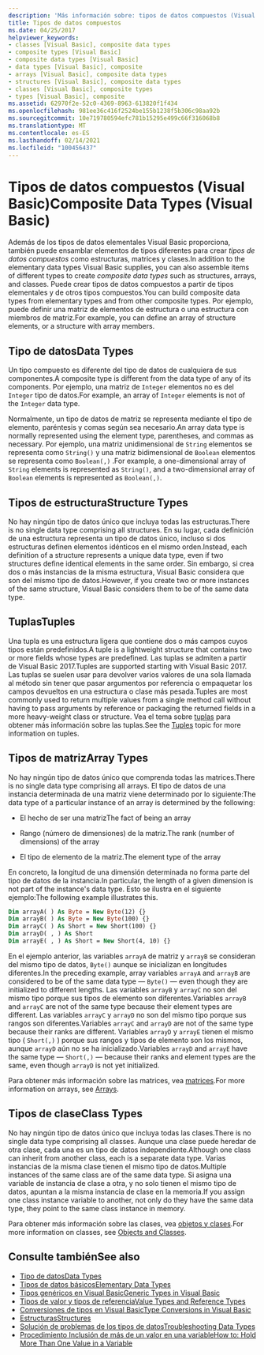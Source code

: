 ```yaml
---
description: 'Más información sobre: tipos de datos compuestos (Visual Basic)'
title: Tipos de datos compuestos
ms.date: 04/25/2017
helpviewer_keywords:
- classes [Visual Basic], composite data types
- composite types [Visual Basic]
- composite data types [Visual Basic]
- data types [Visual Basic], composite
- arrays [Visual Basic], composite data types
- structures [Visual Basic], composite data types
- classes [Visual Basic], composite types
- types [Visual Basic], composite
ms.assetid: 62970f2e-52c0-4369-8963-613820f1f434
ms.openlocfilehash: 981ee36c416f2524be155b1238f5b306c98aa92b
ms.sourcegitcommit: 10e719780594efc781b15295e499c66f316068b8
ms.translationtype: MT
ms.contentlocale: es-ES
ms.lasthandoff: 02/14/2021
ms.locfileid: "100456437"
---
```

# <a name="composite-data-types-visual-basic"></a><span data-ttu-id="d91ca-103">Tipos de datos compuestos (Visual Basic)</span><span class="sxs-lookup"><span data-stu-id="d91ca-103">Composite Data Types (Visual Basic)</span></span>

<span data-ttu-id="d91ca-104">Además de los tipos de datos elementales Visual Basic proporciona, también puede ensamblar elementos de tipos diferentes para crear *tipos de datos compuestos* como estructuras, matrices y clases.</span><span class="sxs-lookup"><span data-stu-id="d91ca-104">In addition to the elementary data types Visual Basic supplies, you can also assemble items of different types to create *composite data types* such as structures, arrays, and classes.</span></span> <span data-ttu-id="d91ca-105">Puede crear tipos de datos compuestos a partir de tipos elementales y de otros tipos compuestos.</span><span class="sxs-lookup"><span data-stu-id="d91ca-105">You can build composite data types from elementary types and from other composite types.</span></span> <span data-ttu-id="d91ca-106">Por ejemplo, puede definir una matriz de elementos de estructura o una estructura con miembros de matriz.</span><span class="sxs-lookup"><span data-stu-id="d91ca-106">For example, you can define an array of structure elements, or a structure with array members.</span></span>  
  
## <a name="data-types"></a><span data-ttu-id="d91ca-107">Tipo de datos</span><span class="sxs-lookup"><span data-stu-id="d91ca-107">Data Types</span></span>  

 <span data-ttu-id="d91ca-108">Un tipo compuesto es diferente del tipo de datos de cualquiera de sus componentes.</span><span class="sxs-lookup"><span data-stu-id="d91ca-108">A composite type is different from the data type of any of its components.</span></span> <span data-ttu-id="d91ca-109">Por ejemplo, una matriz de `Integer` elementos no es del `Integer` tipo de datos.</span><span class="sxs-lookup"><span data-stu-id="d91ca-109">For example, an array of `Integer` elements is not of the `Integer` data type.</span></span>  
  
 <span data-ttu-id="d91ca-110">Normalmente, un tipo de datos de matriz se representa mediante el tipo de elemento, paréntesis y comas según sea necesario.</span><span class="sxs-lookup"><span data-stu-id="d91ca-110">An array data type is normally represented using the element type, parentheses, and commas as necessary.</span></span> <span data-ttu-id="d91ca-111">Por ejemplo, una matriz unidimensional de `String` elementos se representa como `String()` y una matriz bidimensional de `Boolean` elementos se representa como `Boolean(,)` .</span><span class="sxs-lookup"><span data-stu-id="d91ca-111">For example, a one-dimensional array of `String` elements is represented as `String()`, and a two-dimensional array of `Boolean` elements is represented as `Boolean(,)`.</span></span>  
  
## <a name="structure-types"></a><span data-ttu-id="d91ca-112">Tipos de estructura</span><span class="sxs-lookup"><span data-stu-id="d91ca-112">Structure Types</span></span>  

 <span data-ttu-id="d91ca-113">No hay ningún tipo de datos único que incluya todas las estructuras.</span><span class="sxs-lookup"><span data-stu-id="d91ca-113">There is no single data type comprising all structures.</span></span> <span data-ttu-id="d91ca-114">En su lugar, cada definición de una estructura representa un tipo de datos único, incluso si dos estructuras definen elementos idénticos en el mismo orden.</span><span class="sxs-lookup"><span data-stu-id="d91ca-114">Instead, each definition of a structure represents a unique data type, even if two structures define identical elements in the same order.</span></span> <span data-ttu-id="d91ca-115">Sin embargo, si crea dos o más instancias de la misma estructura, Visual Basic considera que son del mismo tipo de datos.</span><span class="sxs-lookup"><span data-stu-id="d91ca-115">However, if you create two or more instances of the same structure, Visual Basic considers them to be of the same data type.</span></span>  
  
## <a name="tuples"></a><span data-ttu-id="d91ca-116">Tuplas</span><span class="sxs-lookup"><span data-stu-id="d91ca-116">Tuples</span></span>

<span data-ttu-id="d91ca-117">Una tupla es una estructura ligera que contiene dos o más campos cuyos tipos están predefinidos.</span><span class="sxs-lookup"><span data-stu-id="d91ca-117">A tuple is a lightweight structure that contains two or more fields whose types are predefined.</span></span> <span data-ttu-id="d91ca-118">Las tuplas se admiten a partir de Visual Basic 2017.</span><span class="sxs-lookup"><span data-stu-id="d91ca-118">Tuples are supported starting with Visual Basic 2017.</span></span> <span data-ttu-id="d91ca-119">Las tuplas se suelen usar para devolver varios valores de una sola llamada al método sin tener que pasar argumentos por referencia o empaquetar los campos devueltos en una estructura o clase más pesada.</span><span class="sxs-lookup"><span data-stu-id="d91ca-119">Tuples are most commonly used to return multiple values from a single method call without having to pass arguments by reference or packaging the returned fields in a more heavy-weight class or structure.</span></span> <span data-ttu-id="d91ca-120">Vea el tema sobre [tuplas](tuples.md) para obtener más información sobre las tuplas.</span><span class="sxs-lookup"><span data-stu-id="d91ca-120">See the [Tuples](tuples.md) topic for more information on tuples.</span></span>

## <a name="array-types"></a><span data-ttu-id="d91ca-121">Tipos de matriz</span><span class="sxs-lookup"><span data-stu-id="d91ca-121">Array Types</span></span>  

 <span data-ttu-id="d91ca-122">No hay ningún tipo de datos único que comprenda todas las matrices.</span><span class="sxs-lookup"><span data-stu-id="d91ca-122">There is no single data type comprising all arrays.</span></span> <span data-ttu-id="d91ca-123">El tipo de datos de una instancia determinada de una matriz viene determinado por lo siguiente:</span><span class="sxs-lookup"><span data-stu-id="d91ca-123">The data type of a particular instance of an array is determined by the following:</span></span>  
  
- <span data-ttu-id="d91ca-124">El hecho de ser una matriz</span><span class="sxs-lookup"><span data-stu-id="d91ca-124">The fact of being an array</span></span>  
  
- <span data-ttu-id="d91ca-125">Rango (número de dimensiones) de la matriz.</span><span class="sxs-lookup"><span data-stu-id="d91ca-125">The rank (number of dimensions) of the array</span></span>  
  
- <span data-ttu-id="d91ca-126">El tipo de elemento de la matriz.</span><span class="sxs-lookup"><span data-stu-id="d91ca-126">The element type of the array</span></span>  
  
 <span data-ttu-id="d91ca-127">En concreto, la longitud de una dimensión determinada no forma parte del tipo de datos de la instancia.</span><span class="sxs-lookup"><span data-stu-id="d91ca-127">In particular, the length of a given dimension is not part of the instance's data type.</span></span> <span data-ttu-id="d91ca-128">Esto se ilustra en el siguiente ejemplo:</span><span class="sxs-lookup"><span data-stu-id="d91ca-128">The following example illustrates this.</span></span>  
  
```vb  
Dim arrayA( ) As Byte = New Byte(12) {}  
Dim arrayB( ) As Byte = New Byte(100) {}  
Dim arrayC( ) As Short = New Short(100) {}  
Dim arrayD( , ) As Short  
Dim arrayE( , ) As Short = New Short(4, 10) {}  
```  
  
 <span data-ttu-id="d91ca-129">En el ejemplo anterior, las variables `arrayA` de matriz y `arrayB` se consideran del mismo tipo de datos, `Byte()` aunque se inicializan en longitudes diferentes.</span><span class="sxs-lookup"><span data-stu-id="d91ca-129">In the preceding example, array variables `arrayA` and `arrayB` are considered to be of the same data type — `Byte()` — even though they are initialized to different lengths.</span></span> <span data-ttu-id="d91ca-130">Las variables `arrayB` y `arrayC` no son del mismo tipo porque sus tipos de elemento son diferentes.</span><span class="sxs-lookup"><span data-stu-id="d91ca-130">Variables `arrayB` and `arrayC` are not of the same type because their element types are different.</span></span> <span data-ttu-id="d91ca-131">Las variables `arrayC` y `arrayD` no son del mismo tipo porque sus rangos son diferentes.</span><span class="sxs-lookup"><span data-stu-id="d91ca-131">Variables `arrayC` and `arrayD` are not of the same type because their ranks are different.</span></span> <span data-ttu-id="d91ca-132">Variables `arrayD` y `arrayE` tienen el mismo tipo ( `Short(,)` ) porque sus rangos y tipos de elemento son los mismos, aunque `arrayD` aún no se ha inicializado.</span><span class="sxs-lookup"><span data-stu-id="d91ca-132">Variables `arrayD` and `arrayE` have the same type — `Short(,)` — because their ranks and element types are the same, even though `arrayD` is not yet initialized.</span></span>  
  
 <span data-ttu-id="d91ca-133">Para obtener más información sobre las matrices, vea [matrices](../arrays/index.md).</span><span class="sxs-lookup"><span data-stu-id="d91ca-133">For more information on arrays, see [Arrays](../arrays/index.md).</span></span>  
  
## <a name="class-types"></a><span data-ttu-id="d91ca-134">Tipos de clase</span><span class="sxs-lookup"><span data-stu-id="d91ca-134">Class Types</span></span>  

 <span data-ttu-id="d91ca-135">No hay ningún tipo de datos único que incluya todas las clases.</span><span class="sxs-lookup"><span data-stu-id="d91ca-135">There is no single data type comprising all classes.</span></span> <span data-ttu-id="d91ca-136">Aunque una clase puede heredar de otra clase, cada una es un tipo de datos independiente.</span><span class="sxs-lookup"><span data-stu-id="d91ca-136">Although one class can inherit from another class, each is a separate data type.</span></span> <span data-ttu-id="d91ca-137">Varias instancias de la misma clase tienen el mismo tipo de datos.</span><span class="sxs-lookup"><span data-stu-id="d91ca-137">Multiple instances of the same class are of the same data type.</span></span> <span data-ttu-id="d91ca-138">Si asigna una variable de instancia de clase a otra, y no solo tienen el mismo tipo de datos, apuntan a la misma instancia de clase en la memoria.</span><span class="sxs-lookup"><span data-stu-id="d91ca-138">If you assign one class instance variable to another, not only do they have the same data type, they point to the same class instance in memory.</span></span>  
  
 <span data-ttu-id="d91ca-139">Para obtener más información sobre las clases, vea [objetos y clases](../objects-and-classes/index.md).</span><span class="sxs-lookup"><span data-stu-id="d91ca-139">For more information on classes, see [Objects and Classes](../objects-and-classes/index.md).</span></span>  
  
## <a name="see-also"></a><span data-ttu-id="d91ca-140">Consulte también</span><span class="sxs-lookup"><span data-stu-id="d91ca-140">See also</span></span>

- [<span data-ttu-id="d91ca-141">Tipo de datos</span><span class="sxs-lookup"><span data-stu-id="d91ca-141">Data Types</span></span>](index.md)
- [<span data-ttu-id="d91ca-142">Tipos de datos básicos</span><span class="sxs-lookup"><span data-stu-id="d91ca-142">Elementary Data Types</span></span>](elementary-data-types.md)
- [<span data-ttu-id="d91ca-143">Tipos genéricos en Visual Basic</span><span class="sxs-lookup"><span data-stu-id="d91ca-143">Generic Types in Visual Basic</span></span>](generic-types.md)
- [<span data-ttu-id="d91ca-144">Tipos de valor y tipos de referencia</span><span class="sxs-lookup"><span data-stu-id="d91ca-144">Value Types and Reference Types</span></span>](value-types-and-reference-types.md)
- [<span data-ttu-id="d91ca-145">Conversiones de tipos en Visual Basic</span><span class="sxs-lookup"><span data-stu-id="d91ca-145">Type Conversions in Visual Basic</span></span>](type-conversions.md)
- [<span data-ttu-id="d91ca-146">Estructuras</span><span class="sxs-lookup"><span data-stu-id="d91ca-146">Structures</span></span>](structures.md)
- [<span data-ttu-id="d91ca-147">Solución de problemas de los tipos de datos</span><span class="sxs-lookup"><span data-stu-id="d91ca-147">Troubleshooting Data Types</span></span>](troubleshooting-data-types.md)
- [<span data-ttu-id="d91ca-148">Procedimiento Inclusión de más de un valor en una variable</span><span class="sxs-lookup"><span data-stu-id="d91ca-148">How to: Hold More Than One Value in a Variable</span></span>](how-to-hold-more-than-one-value-in-a-variable.md)
